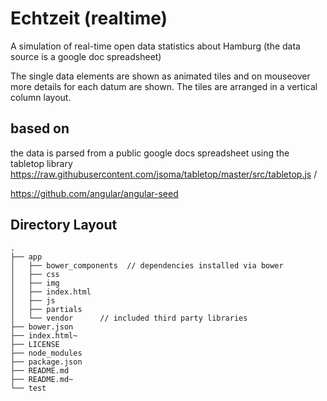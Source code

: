 
# Echtzeit (realtime)

A simulation of real-time open data statistics about Hamburg (the data source is a google doc spreadsheet) 

The single data elements are shown as animated tiles and on mouseover more details for each datum are shown. 
 The tiles are arranged in a vertical column layout. 
 



## based on 

the data is parsed from a public google docs spreadsheet using the tabletop library  
https://raw.githubusercontent.com/jsoma/tabletop/master/src/tabletop.js /

https://github.com/angular/angular-seed


## Directory Layout
    .
    ├── app
    │   ├── bower_components  // dependencies installed via bower
    │   ├── css          
    │   ├── img
    │   ├── index.html
    │   ├── js
    │   ├── partials
    │   └── vendor      // included third party libraries
    ├── bower.json
    ├── index.html~
    ├── LICENSE
    ├── node_modules
    ├── package.json
    ├── README.md
    ├── README.md~
    └── test
